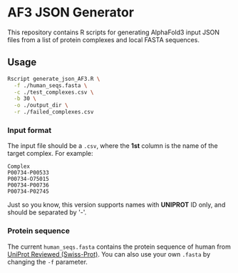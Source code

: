 # AF3 JSON Generator

This repository contains R scripts for generating AlphaFold3 input JSON files from a list of protein complexes and local FASTA sequences.

## Usage

```bash
Rscript generate_json_AF3.R \
  -f ./human_seqs.fasta \
  -c ./test_complexes.csv \
  -b 30 \
  -o ./output_dir \
  -r ./failed_complexes.csv
```

### Input format
The input file should be a `.csv`, where the **1st** column is the name of the target complex. For example:

```
Complex
P00734-P00533
P00734-O75015
P00734-P00736
P00734-P02745
```
Just so you know, this version supports names with **UNIPROT** ID only, and should be separated by '-'. 


### Protein sequence
The current `human_seqs.fasta` contains the protein sequence of human from [UniProt Reviewed (Swiss-Prot)](https://ftp.uniprot.org/pub/databases/uniprot/knowledgebase/complete/uniprot_sprot.fasta.gz). You can also use your own `.fasta` by changing the `-f` parameter.



